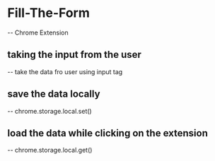 # Fill-The-Form

-- Chrome Extension

## taking the input from the user

-- take the data fro user using input tag

## save the data locally

-- chrome.storage.local.set()

## load the data while clicking on the extension

-- chrome.storage.local.get()
